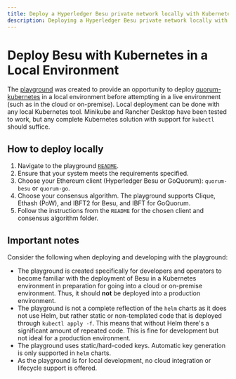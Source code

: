 ```yaml
---
title: Deploy a Hyperledger Besu private network locally with Kubernetes
description: Deploying a Hyperledger Besu private network locally with Kubernetes
---
```


# Deploy Besu with Kubernetes in a Local Environment

The [playground](https://github.com/ConsenSys/quorum-kubernetes/tree/master/playground) was created to provide an
opportunity to deploy [quorum-kubernetes](https://github.com/ConsenSys/quorum-kubernetes/) in a local environment before
attempting in a live environment (such as in the cloud or on-premise).
Local deployment can be done with any local Kubernetes tool.
Minikube and Rancher Desktop have been tested to work, but any complete Kubernetes solution with support for `kubectl`
should suffice.

## How to deploy locally

1. Navigate to the playground [`README`](https://github.com/ConsenSys/quorum-kubernetes/tree/master/playground).
1. Ensure that your system meets the requirements specified.
1. Choose your Ethereum client (Hyperledger Besu or GoQuorum): `quorum-besu` or `quorum-go`.
1. Choose your consensus algorithm.
   The playground supports Clique, Ethash (PoW), and IBFT2 for Besu, and IBFT for GoQuorum.
1. Follow the instructions from the `README` for the chosen client and consensus algorithm folder.

## Important notes

Consider the following when deploying and developing with the playground:

* The playground is created specifically for developers and operators to become familiar with the deployment of Besu in
  a Kubernetes environment in preparation for going into a cloud or on-premise environment.
  Thus, it should **not** be deployed into a production environment.
* The playground is not a complete reflection of the `helm` charts as it does not use Helm, but rather
  static or non-templated code that is deployed through `kubectl apply -f`.
  This means that without Helm there's a significant amount of repeated code.
  This is fine for development but not ideal for a production environment.
* The playground uses static/hard-coded keys.
  Automatic key generation is only supported in `helm` charts.
* As the playground is for local development, no cloud integration or lifecycle support is offered.
